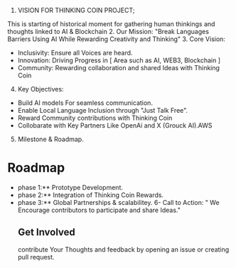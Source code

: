 1. VISION FOR THINKING COIN PROJECT;

This is starting of historical moment for gathering human thinkings and thoughts linked to AI & Blockchain
2. Our Mission:
"Break Languages Barriers Using AI While Rewarding Creativity and Thinking"
3. Core Vision:
- Inclusivity: Ensure all Voices are heard.
- Innovation: Driving Progress in [ Area such as AI, WEB3, Blockchain ]
- Community: Rewarding collaboration and shared Ideas with Thinking Coin
4. Key Objectives:
- Build AI models For seamless communication.
- Enable Local Language Inclusion through "Just Talk Free".
- Reward Community contributions with Thinking Coin
- Collobarate with Key Partners Like OpenAi and X (Grouck AI).AWS
5. Milestone & Roadmap.
  # Roadmap
- phase 1:** Prototype Development.
- phase 2:** Integration of Thinking Coin Rewards.
- phase 3:** Global Partnerships & scalabilitey.
6- Call to Action:
  " We Encourage contributors to participate and share Ideas."
  ## Get Involved
  contribute Your Thoughts and feedback by opening an issue or creating pull request.
